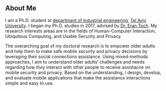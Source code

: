 ## About Me

I am a Ph.D. student at [departmant of industrial engineering](https://en-engineering.tau.ac.il/), [Tel Aviv University](https://english.tau.ac.il/). I began my Ph.D. studies in 2017, advised by [Dr. Eran Toch](https://toch.tau.ac.il/?page_id=198). My research interests areas are in the fields of Human-Computer Interaction, Ubiquitous Computing, and Usable Security and Privacy. 

The overarching goal of my doctoral research is to empower older adults and help them to make safe mobile secuirty and privacy decisions by leveraging their social connections assistance. Using mixed-methods approaches, I aim to understand older adults’ challenges and needs regarding how they interact with other people to receive assistacne on mobile security and privacy. Based on the understanding, I design, develop, and evaluate mobile applications that make the assistance interactions simple and easy to use. 
